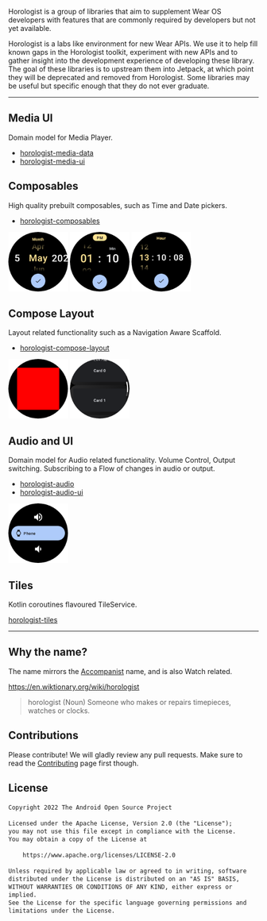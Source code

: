 Horologist is a group of libraries that aim to supplement Wear OS developers with features that are commonly required by developers but not yet available.

Horologist is a labs like environment for new Wear APIs. We use it to help fill known gaps in the Horologist toolkit, experiment with new APIs and to gather insight into the development experience of developing these library. The goal of these libraries is to upstream them into Jetpack, at which point they will be deprecated and removed from Horologist. Some libraries may be useful but specific enough that they do not ever graduate.

---

## Media UI

Domain model for Media Player.

- [horologist-media-data](./media-data)
- [horologist-media-ui](./media-ui)

## Composables

High quality prebuilt composables, such as Time and Date pickers.

- [horologist-composables](./composables)

<img src="https://github.com/google/horologist/blob/6b4a07a4d5cf010838b151e345860dca92c5490a/docs/composables/date_picker.png" height="120" width="120" >

<img src="https://github.com/google/horologist/blob/6b4a07a4d5cf010838b151e345860dca92c5490a/docs/composables/time_12h_picker.png" height="120" width="120" >

<img src="https://github.com/google/horologist/blob/6b4a07a4d5cf010838b151e345860dca92c5490a/docs/composables/time_24h_picker.png" height="120" width="120" >

## Compose Layout

Layout related functionality such as a Navigation Aware Scaffold.

- [horologist-compose-layout](./compose-layout)

<img src="https://github.com/google/horologist/blob/6b4a07a4d5cf010838b151e345860dca92c5490a/docs/compose-layout/fill_max_rectangle.png" height="120" width="120" >

<img src="https://github.com/google/horologist/blob/6b4a07a4d5cf010838b151e345860dca92c5490a/docs/compose-layout/fade_away.png" height="120" width="120" >

## Audio and UI

Domain model for Audio related functionality.  Volume Control, Output switching.
Subscribing to a Flow of changes in audio or output.

- [horologist-audio](./audio)
- [horologist-audio-ui](./audio-ui)

<img src="https://github.com/google/horologist/blob/6b4a07a4d5cf010838b151e345860dca92c5490a/docs/audio-ui/volume_screen.png" height="120" width="120" >

## Tiles

Kotlin coroutines flavoured TileService.

[horologist-tiles](./tiles)

---

## Why the name?

The name mirrors the [Accompanist](https://github.com/google/accompanist) name, and is also Watch related.

https://en.wiktionary.org/wiki/horologist

> horologist (Noun)
>    Someone who makes or repairs timepieces, watches or clocks.

## Contributions

Please contribute! We will gladly review any pull requests.
Make sure to read the [Contributing](CONTRIBUTING.md) page first though.

## License

```
Copyright 2022 The Android Open Source Project

Licensed under the Apache License, Version 2.0 (the "License");
you may not use this file except in compliance with the License.
You may obtain a copy of the License at

    https://www.apache.org/licenses/LICENSE-2.0

Unless required by applicable law or agreed to in writing, software
distributed under the License is distributed on an "AS IS" BASIS,
WITHOUT WARRANTIES OR CONDITIONS OF ANY KIND, either express or implied.
See the License for the specific language governing permissions and
limitations under the License.
```

